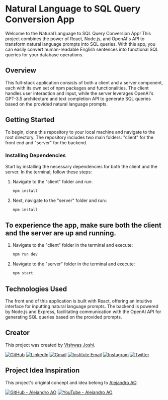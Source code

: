 # Natural Language to SQL Query Conversion App

Welcome to the Natural Language to SQL Query Conversion App! This project combines the power of React, Node.js, and OpenAI's API to transform natural language prompts into SQL queries. With this app, you can easily convert human-readable English sentences into functional SQL queries for your database operations.

## Overview

This full-stack application consists of both a client and a server component, each with its own set of npm packages and functionalities. The client handles user interaction and input, while the server leverages OpenAI's GPT-3.5 architecture and text completion API to generate SQL queries based on the provided natural language prompts.



## Getting Started

To begin, clone this repository to your local machine and navigate to the root directory. The repository includes two main folders: "client" for the front end and "server" for the backend.

### Installing Dependencies

Start by installing the necessary dependencies for both the client and the server. In the terminal, follow these steps:

1. Navigate to the "client" folder and run:
   ```bash
   npm install
2. Next, navigate to the "server" folder and run::
   ```bash
   npm install
   
## To experience the app, make sure both the client and the server are up and running.
1. Navigate to the "client" folder in the terminal and execute:
   ```bash
   npm run dev
2. Navigate to the "server" folder in the terminal and execute:
   ```bash
   npm start

## Technologies Used
The front end of this application is built with React, offering an intuitive interface for inputting natural language prompts. The backend is powered by Node.js and Express, facilitating communication with the OpenAI API for generating SQL queries based on the provided prompts.


## Creator

This project was created by [Vishwas Joshi](https://github.com/vishwasjoshi2019).


[![GitHub](https://img.shields.io/badge/GitHub-%40vishwasjoshi2019-blue)](https://github.com/vishwasjoshi2019)
[![LinkedIn](https://img.shields.io/badge/LinkedIn-%40vishwasjoshi2019-blue)](https://www.linkedin.com/in/vishwasjoshi2019/)
[![Gmail](https://img.shields.io/badge/Gmail-vishwasjoshi2019%40gmail.com-red)](mailto:vishwasjoshi2019@gmail.com)
[![Institute Email](https://img.shields.io/badge/Institute%20Email-vishwas.j%40iitgn.ac.in-red)](mailto:vishwas.j@iitgn.ac.in)
[![Instagram](https://img.shields.io/badge/Instagram-%40cursed__geek-orange)](https://www.instagram.com/cursed_geek/)
[![Twitter](https://img.shields.io/badge/Twitter-%40Vishwas79116150-blue)](https://twitter.com/Vishwas79116150)


## Project Idea Inspiration

This project's original concept and idea belong to [Alejandro AO](https://github.com/alejandro-ao).

[![GitHub - Alejandro AO](https://img.shields.io/badge/GitHub-%40alejandro--ao-blue)](https://github.com/alejandro-ao)
[![YouTube - Alejandro AO](https://img.shields.io/badge/YouTube-%40alejandro__ao-red)](https://www.youtube.com/@alejandro_ao)

